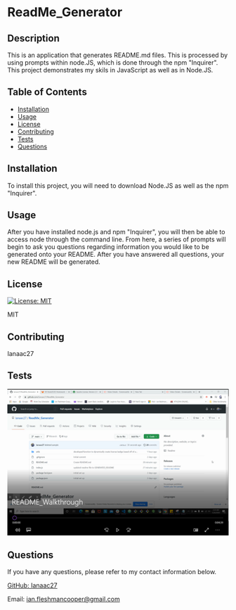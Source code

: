 # ReadMe_Generator

## Description

This is an application that generates README.md files. This is processed by using prompts within node.JS, which is done through the npm "Inquirer". This project demonstrates my skils in JavaScript as well as in Node.JS.

## Table of Contents

* [Installation](#installation)
* [Usage](#usage)
* [License](#license)
* [Contributing](#contributing)
* [Tests](#tests)
* [Questions](#questions)

## Installation

To install this project, you will need to download Node.JS as well as the npm "Inquirer".

## Usage

After you have installed node.js and npm "Inquirer", you will then be able to access node through the command line. From here, a series of prompts will begin to ask you questions regarding information you would like to be generated onto your README. After you have answered all questions, your new README will be generated.

## License

[![License: MIT](https://img.shields.io/badge/License-MIT-yellow.svg)](https://opensource.org/licenses/MIT)

MIT

## Contributing

Ianaac27

## Tests

[![README Walkthrough](assets/Walkthrough_screenshot.PNG)](https://drive.google.com/file/d/1RBXLx5R22cEjfbSk_yH26QOU5PRhq_6T/view)

## Questions

If you have any questions, please refer to my contact information below.

[GitHub: Ianaac27](https://www.github.com/Ianaac27)

Email: ian.fleshmancooper@gmail.com
